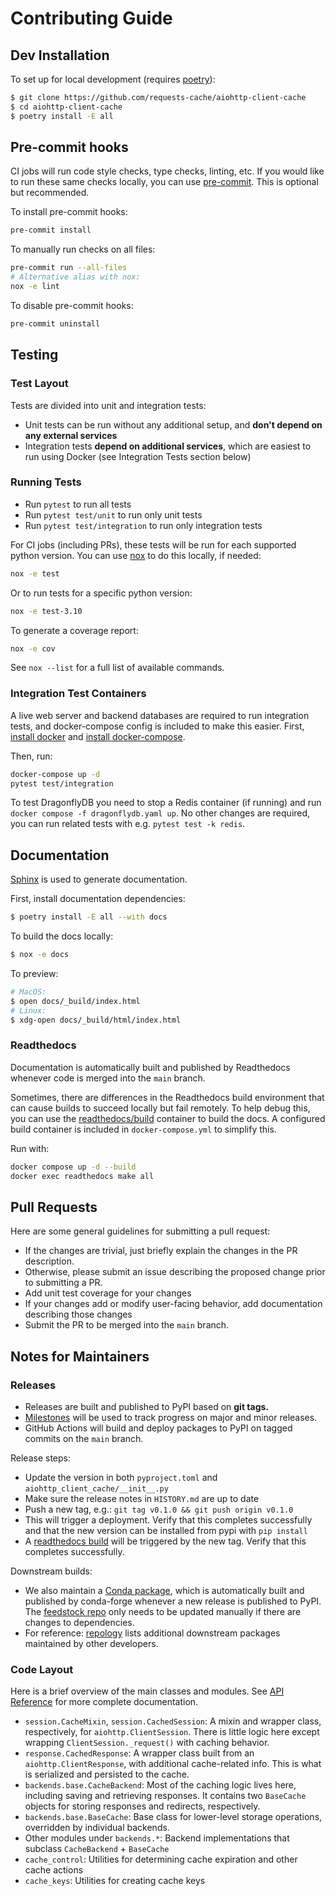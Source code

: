 # Contributing Guide

## Dev Installation

To set up for local development (requires [poetry](https://python-poetry.org/docs/#installation)):

```sh
$ git clone https://github.com/requests-cache/aiohttp-client-cache
$ cd aiohttp-client-cache
$ poetry install -E all
```

## Pre-commit hooks

CI jobs will run code style checks, type checks, linting, etc. If you would like to run these same
checks locally, you can use [pre-commit](https://github.com/pre-commit/pre-commit).
This is optional but recommended.

To install pre-commit hooks:

```sh
pre-commit install
```

To manually run checks on all files:

```sh
pre-commit run --all-files
# Alternative alias with nox:
nox -e lint
```

To disable pre-commit hooks:

```sh
pre-commit uninstall
```

## Testing

### Test Layout

Tests are divided into unit and integration tests:

- Unit tests can be run without any additional setup, and **don't depend on any external services**
- Integration tests **depend on additional services**, which are easiest to run using Docker
  (see Integration Tests section below)

### Running Tests

- Run `pytest` to run all tests
- Run `pytest test/unit` to run only unit tests
- Run `pytest test/integration` to run only integration tests

For CI jobs (including PRs), these tests will be run for each supported python version.
You can use [nox](https://nox.thea.codes) to do this locally, if needed:

```sh
nox -e test
```

Or to run tests for a specific python version:

```sh
nox -e test-3.10
```

To generate a coverage report:

```sh
nox -e cov
```

See `nox --list` for a full list of available commands.

### Integration Test Containers

A live web server and backend databases are required to run integration tests, and docker-compose
config is included to make this easier. First, [install docker](https://docs.docker.com/get-docker/)
and [install docker-compose](https://docs.docker.com/compose/install/).

Then, run:

```sh
docker-compose up -d
pytest test/integration
```

To test DragonflyDB you need to stop a Redis container (if running) and run `docker compose -f dragonflydb.yaml up`.
No other changes are required, you can run related tests with e.g. `pytest test -k redis`.

## Documentation

[Sphinx](http://www.sphinx-doc.org/en/master/) is used to generate documentation.

First, install documentation dependencies:

```sh
$ poetry install -E all --with docs
```

To build the docs locally:

```sh
$ nox -e docs
```

To preview:

```sh
# MacOS:
$ open docs/_build/index.html
# Linux:
$ xdg-open docs/_build/html/index.html
```

### Readthedocs

Documentation is automatically built and published by Readthedocs whenever code is merged into the
`main` branch.

Sometimes, there are differences in the Readthedocs build environment that can cause builds to
succeed locally but fail remotely. To help debug this, you can use the
[readthedocs/build](https://github.com/readthedocs/readthedocs-docker-images) container to build
the docs. A configured build container is included in `docker-compose.yml` to simplify this.

Run with:

```sh
docker compose up -d --build
docker exec readthedocs make all
```

## Pull Requests

Here are some general guidelines for submitting a pull request:

- If the changes are trivial, just briefly explain the changes in the PR description.
- Otherwise, please submit an issue describing the proposed change prior to submitting a PR.
- Add unit test coverage for your changes
- If your changes add or modify user-facing behavior, add documentation describing those changes
- Submit the PR to be merged into the `main` branch.

## Notes for Maintainers

### Releases

- Releases are built and published to PyPI based on **git tags.**
- [Milestones](https://github.com/requests-cache/aiohttp-client-cache/milestones) will be used to track
  progress on major and minor releases.
- GitHub Actions will build and deploy packages to PyPI on tagged commits
  on the `main` branch.

Release steps:

- Update the version in both `pyproject.toml` and `aiohttp_client_cache/__init__.py`
- Make sure the release notes in `HISTORY.md` are up to date
- Push a new tag, e.g.: `git tag v0.1.0 && git push origin v0.1.0`
- This will trigger a deployment. Verify that this completes successfully and that the new version can be installed from pypi with `pip install`
- A [readthedocs build](https://readthedocs.org/projects/aiohttp-client-cache/builds/) will be triggered by the new tag. Verify that this completes successfully.

Downstream builds:

- We also maintain a [Conda package](https://anaconda.org/conda-forge/aiohttp-client-cache), which is automatically built and published by conda-forge whenever a new release is published to PyPI. The [feedstock repo](https://github.com/conda-forge/aiohttp-client-cache-feedstock) only needs to be updated manually if there are changes to dependencies.
- For reference: [repology](https://repology.org/project/python:aiohttp-client-cache) lists additional downstream packages maintained by other developers.

### Code Layout

Here is a brief overview of the main classes and modules. See [API Reference](https://aiohttp-client-cache.readthedocs.io/en/latest/reference.html) for more complete documentation.

- `session.CacheMixin`, `session.CachedSession`: A mixin and wrapper class, respectively, for `aiohttp.ClientSession`. There is little logic here except wrapping `ClientSession._request()` with caching behavior.
- `response.CachedResponse`: A wrapper class built from an `aiohttp.ClientResponse`, with additional cache-related info. This is what is serialized and persisted to the cache.
- `backends.base.CacheBackend`: Most of the caching logic lives here, including saving and retrieving responses. It contains two `BaseCache` objects for storing responses and redirects, respectively.
- `backends.base.BaseCache`: Base class for lower-level storage operations, overridden by individual backends.
- Other modules under `backends.*`: Backend implementations that subclass `CacheBackend` + `BaseCache`
- `cache_control`: Utilities for determining cache expiration and other cache actions
- `cache_keys`: Utilities for creating cache keys
